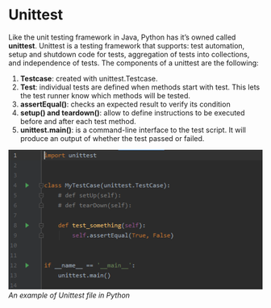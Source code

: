 # Unittest

Like the unit testing framework in Java, Python has it’s owned called **unittest**. Unittest is a testing framework that supports: test automation, setup and shutdown code for tests, aggregation of tests into collections, and independence of tests. The components of a unittest are the following:

1. **Testcase**: created with unittest.Testcase.
1. **Test**: individual tests are defined when methods start with test. This lets the test runner know which methods will be tested.
1. **assertEqual()**: checks an expected result to verify its condition
1. **setup() and teardown()**: allow to define instructions to be executed before and after each test method.
1. **unittest.main()**: is a command-line interface to the test script. It will produce an output of whether the test passed or failed.

![Unittest](/images/images/unittest.png)
*An example of Unittest file in Python*

